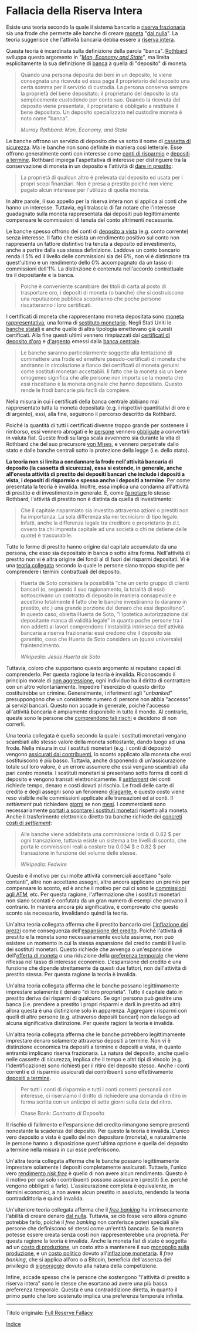 # Fallacia della Riserva Intera



Esiste una teoria secondo la quale il sistema bancario a [riserva frazionaria](https://en.wikipedia.org/wiki/Fractional-reserve_banking) sia una frode che permette alle banche di creare [moneta](ch101-glossary.md#moneta) "[dal nulla](ch084-thin-air-fallacy.md)". La teoria suggerisce che l'attività bancaria debba essere a [riserva intera](https://en.wikipedia.org/wiki/Full-reserve_banking).

Questa teoria è incardinata sulla definizione della parola "banca". [Rothbard](https://it.wikipedia.org/wiki/Murray_Rothbard) sviluppa questo argomento in "[_Man, Economy and State_](https://mises.org/library/man-economy-and-state-power-and-market/html)", ma limita esplicitamente la sua definizione di [banca](https://mises.org/library/man-economy-and-state-power-and-market/html/pp/1086) a quella di "deposito" di moneta.

> Quando una persona deposita dei beni in un deposito, le viene consegnata una ricevuta ed essa paga il proprietario del deposito una certa somma per il servizio di custodia. La persona conserva sempre la proprietà del bene depositato; il proprietario del deposito la sta semplicemente custodendo per conto suo. Quando la ricevuta del deposito viene presentata, il proprietario è obbligato a restituire il bene depositato. Un deposito specializzato nel custodire moneta è noto come "banca".
>
> *Murray Rothbard: Man, Economy, and State*

Le banche offrono un servizio di deposito che va sotto il nome di [cassetta di sicurezza](https://it.wikipedia.org/wiki/Cassetta_di_sicurezza). Ma le banche non sono definite in maniera così letterale. Esse offrono generalmente conti con interesse come [conti di risparmio](https://en.wikipedia.org/wiki/Savings_account) e [depositi a termine](https://en.wikipedia.org/wiki/Time_deposit). Rothbard impiega l'aspettativa di interesse per distinguere tra la conservazione di moneta in un deposito e l'attività di [dare in prestito](ch101-glossary.md#dare-in-prestito---investire):

> La proprietà di qualcun altro è prelevata dal deposito ed usata per i propri scopi finanziari. Non è presa a prestito poiché non viene pagato alcun interesse per l'utilizzo di quella moneta.

In altre parole, il suo appello per la riserva intera non si applica ai conti che hanno un interesse. Tuttavia, egli tralascia di far notare che l'interesse guadagnato sulla moneta rappresentata dai depositi può legittimamente compensare le commissioni di tenuta del conto altrimenti necessarie. 

Le banche spesso offrono dei conti di [deposito a vista](https://en.wikipedia.org/wiki/Transaction_account) (e.g. conto corrente) senza interesse. Il fatto che esista un rendimento positivo sul conto non rappresenta un fattore distintivo tra tenuta a deposito ed investimento, anche a partire dalla sua stessa definizione. Laddove un conto bancario renda il 5% ed il livello delle commissioni sia del 6%, non vi è distinzione tra quest'ultimo e un rendimento dello 0% accompagnato da un tasso di commissioni dell'1%. La distinzione è contenuta nell'accordo contrattuale tra il depositante e la banca. 

> Poiché è conveniente scambiare dei titoli di carta al posto di trasportare oro, i depositi di moneta (o banche) che si costruiscono una reputazione pubblica scopriranno che poche persone riscatteranno i loro certificati.

I certificati di moneta che rappresentano moneta depositata sono [moneta rappresentativa](https://en.wikipedia.org/wiki/Representative_money), una forma di [sostituto monetario](https://wiki.mises.org/wiki/Money_substitutes). Negli Stati Uniti le [banche statali](https://en.wikipedia.org/wiki/State_bank) e anche quelle di altra tipologia emettevano già questi certificati. Alla fine questi ultimi vennero rimpiazzati dai [certificati di deposito d'oro](https://en.wikipedia.org/wiki/Gold_certificate) e [d'argento](https://en.wikipedia.org/wiki/Silver_certificate) emessi dalla [banca centrale](https://it.wikipedia.org/wiki/Banca_centrale).

> Le banche saranno particolarmente soggette alla tentazione di commettere una frode ed emettere pseudo-certificati di moneta che andranno in circolazione a fianco dei certificati di moneta genuini come sostituti monetari accettabili. Il fatto che la moneta sia un bene omogeneo significa che alle persone non importa se la moneta che essi riscattano è la moneta originale che hanno depositato. Questo rende le frodi bancarie più facili da compiere.

Nella misura in cui i certificati della banca centrale abbiano mai rappresentato tutta la moneta depositata (e.g. i rispettivi quantitativi di oro e di argento), essi, alla fine, seguirono il percorso descritto da Rothbard. 

Poiché la quantità di tutti i certificati divenne troppo grande per sostenere il rimborso, essi vennero abrogati e le [persone](ch101-glossary.md#persona) vennero [obbligate](https://en.wikipedia.org/wiki/Gold_Reserve_Act) a convertirli in valuta fiat. Queste frodi su larga scala avvennero sia durante la vita di Rothbard che del suo precursore [von Mises](https://it.wikipedia.org/wiki/Ludwig_von_Mises), e vennero perpetrate dallo stato e dalle banche centrali sotto la protezione della legge (i.e. dello stato).

**La teoria non si limita a condannare la frode nell'attività bancaria di deposito (la cassetta di sicurezza), essa si estende, in generale, anche all'onesta attività di prestito dei depositi bancari che include i depositi a vista, i depositi di risparmio e spesso anche i depositi a termine**. Per come presentata la teoria è invalida. Inoltre, essa implica una condanna all'attività di prestito e di investimento in generale. E, come [fa notare](https://mises.org/library/man-economy-and-state-power-and-market/html/p/996) lo stesso Rothbard, l'attività di prestito non è distinta da quella di investimento:

> Che il capitale risparmiato sia investito attraverso azioni o prestiti non ha importanza. La sola differenza sta nei tecnicismi di tipo legale. Infatti, anche la differenza legale tra creditore e proprietario (n.d.t. ovvero tra chi impresta capitale ad una società o chi ne detiene delle quote) è trascurabile.

Tutte le forme di prestito hanno origine dal capitale accumulato da una persona, che esso sia depositato in banca o sotto altra forma. Nell'attività di prestito non vi è altra origine dei fondi al di fuori dei risparmi depositati. Vi è una [teoria collegata](https://en.wikipedia.org/wiki/Jes%C3%BAs_Huerta_de_Soto#Austrian_business_cycle_and_full_reserve_banking) secondo la quale le persone siano troppo stupide per comprendere i termini contrattuali del deposito.

> Huerta de Soto considera la possibilità "che un certo gruppo di clienti bancari (o, seguendo il suo ragionamento, la totalità di essi) sottoscrivano un contratto di deposito in maniera consapevole e accettino totalmente il fatto che le banche investiranno (o daranno in prestito, etc.) una grande porzione del denaro che essi depositano". In questo caso, obietta Huerta de Soto, "l'ipotetica autorizzazione dal depositante manca di validità legale" in quanto poche persone tra i non addetti ai lavori comprendono l'instabilità intrinseca dell'attività bancaria a riserva frazionaria: essi credono che il deposito sia garantito, cosa che Huerta de Soto considera un (quasi universale) fraintendimento.
> 
> *Wikipedia: Jesús Huerta de Soto*

Tuttavia, coloro che supportano questo argomento si reputano capaci di comprenderlo. Per questa ragione la teoria è invalida. Riconoscendo il principio morale di [non aggressione](https://it.wikipedia.org/wiki/Principio_di_non_aggressione), ogni individuo ha il diritto di contrattare con un altro volontariamente. Impedire l'esercizio di questo diritto costituirebbe un crimine. Generalmente, i riferimenti agli "_unbanked_" presuppongono  che un consistente numero di persone non abbia "accesso" ai servizi bancari. Questo non accade in generale, poiché l'accesso all'attività bancaria è ampiamente disponibile in tutto il mondo. Al contrario, queste sono le persone che [comprendono tali rischi](https://www.reuters.com/article/zimbabwe-crisis-cbank/zimbabwe-c-bank-says-raided-private-bank-accounts-idUSLK23553320090420) e decidono di non correrli.

Una teoria collegata è quella secondo la quale i sostituti monetari vengano scambiati allo stesso valore della moneta sottostante, dando luogo ad una frode. Nella misura in cui i sostituti monetari (e.g. i conti di deposito) vengono [assicurati dai contribuenti](https://www.fdic.gov/), lo sconto applicato alla moneta che essi sostituiscono è più basso. Tuttavia, anche disponendo di un'assicurazione totale sul loro valore, è un errore assumere che essi vengano scambiati alla pari contro moneta. I sostituti monetari si presentano sotto forma di conti di deposito e vengono transati elettronicamente. Il [_settlement_](https://en.wikipedia.org/wiki/Settlement_(finance)) dei conti richiede tempo, denaro e costi dovuti al rischio. Le frodi delle carte di credito e degli assegni sono un fenomeno [dilagante](https://en.wikipedia.org/wiki/Credit_card_fraud), e questo costo viene reso visibile nelle commissioni applicate alle transazioni ed ai conti. Il _settlement_ può richiedere [giorni](https://en.wikipedia.org/wiki/Cheque_clearing) se non [mesi](https://en.wikipedia.org/wiki/Chargeback). I commercianti sono necessariamente [portati a scontare i sostituti monetari](https://en.wikipedia.org/wiki/Merchant_account#Discount_rates) rispetto alla moneta. Anche il trasferimento elettronico diretto tra banche richiede dei [concreti costi di _settlement_](https://en.wikipedia.org/wiki/Fedwire):

> Alle banche viene addebitata una commissione lorda di 0.82 $ per ogni transazione, tuttavia esiste un sistema a tre livelli di sconto, che porta le commissioni reali a costare tra 0.034 $ e 0.82 $ per transazione in funzione del volume delle stesse.
> 
> *Wikipedia: Fedwire*

Questo è il motivo per cui molte attività commerciali accettano "solo contanti", altre non accettano assegni, altre ancora applicano un premio per compensare lo sconto, ed è anche il motivo per cui ci sono le [commissioni agli ATM](https://en.wikipedia.org/wiki/ATM_usage_fees), etc. Per questa ragione, l'affermazione che i sostituti monetari non siano scontati è confutata da un gran numero di esempi che provano il contrario. In maniera ancora più significativa, è comprovato che questo sconto sia necessario, invalidando quindi la teoria.

Un'altra teoria collegata afferma che il prestito bancario crei [l'inflazione dei prezzi](https://en.wikipedia.org/wiki/Inflation) come conseguenza dell'[espansione del credito](ch046-credit-expansion-fallacy.md). Poiché l'attività di prestito e la moneta sono necessariamente evolute assieme, non può esistere un momento in cui la stessa espansione del credito cambi il livello dei sostituti monetari. Questo richiede che avvenga o un'espansione dell'[offerta di moneta](https://en.wikipedia.org/wiki/Gold_mining) o una riduzione della [preferenza temporale](ch085-time-preference-fallacy.md) che viene riflessa nel tasso di interesse economico. L'espansione del credito è una funzione che dipende strettamente da questi due fattori, non dall'attività di prestito stessa. Per questa ragione la teoria è invalida.

Un'altra teoria collegata afferma che le banche possano legittimamente imprestare solamente il denaro "di loro proprietà". Tutto il capitale dato in prestito deriva dai risparmi di qualcuno. Se ogni persona può gestire una banca (i.e. prendere a prestito i propri risparmi e darli in prestito ad altri) allora questa è una distinzione solo in apparenza. Aggregare i risparmi con quelli di altre persone (e.g. attraverso depositi bancari) non da luogo ad alcuna significativa distinzione. Per queste ragioni la teoria è invalida.

Un'altra teoria collegata afferma che le banche potrebbero legittimamente imprestare denaro solamente attraverso depositi a termine. Non vi è distinzione economica tra depositi a termine e depositi a vista, in quanto entrambi implicano riserva frazionaria. La natura del deposito, anche quello nelle cassette di sicurezza, implica che il tempo e altri tipi di vincolo (e.g. l'identificazione) sono richiesti per il ritiro del deposito stesso. Anche i conti correnti e di risparmio assicurati dai contribuenti sono effettivamente [depositi a termine](https://www.chase.com/content/dam/chasecom/en/checking/documents/deposit_account_agreement.pdf).

> Per tutti i conti di risparmio e tutti i conti correnti personali con interesse, ci riserviamo il diritto di richiedere una domanda di ritiro in forma scritta con un anticipo di sette giorni sulla data del ritiro.
>
> Chase Bank: *Contratto di Deposito*

Il rischio di fallimento e l'espansione del credito rimangono sempre presenti nonostante la scadenza del deposito. Per questo la teoria è invalida. L'unico vero deposito a vista è quello del non depositare (moneta), e naturalmente le persone hanno a disposizione quest'ultima opzione e quella del deposito a termine nella misura in cui esse preferiscono.

Un'altra teoria collegata afferma che le banche possano legittimamente imprestare solamente i depositi completamente assicurati. Tuttavia, l'unico vero [rendimento _risk free_](ch078-risk-free-return-fallacy.md) è quello di non avere alcun rendimento. Questo è il motivo per cui solo i contribuenti possono assicurare i prestiti (i.e. perché vengono obbligati a farlo). L'assicurazione completa è equivalente, in termini economici, a non avere alcun prestito in assoluto, rendendo la teoria contraddittoria e quindi invalida.

Un'ulteriore teoria collegata afferma che il [_free banking_](https://en.wikipedia.org/wiki/Free_banking) ha intrinsecamente l'abilità di creare denaro [dal nulla](ch084-thin-air-fallacy.md). Tuttavia, se ciò fosse vero allora ognuno potrebbe farlo, poiché il _free banking_ non conferisce poteri speciali alle persone che definiscono sé stessi come un'entità bancaria. Se la moneta potesse essere creata senza costi non rappresenterebbe una proprietà. Per questa ragione la teoria è invalida. Anche la moneta fiat di stato è soggetta ad un [costo di produzione](https://www.federalreserve.gov/faqs/currency_12771.htm), un costo atto a mantenere il suo [monopolio sulla produzione](https://en.wikipedia.org/wiki/Counterfeit), e un [costo politico](https://it.wikipedia.org/wiki/Crisi_in_Venezuela) dovuto all'[inflazione monetaria](https://en.wikipedia.org/wiki/Monetary_inflation). Il _free banking_, che si applica all'oro o a Bitcoin, beneficia dell'assenza del privilegio di [signoraggio](https://it.wikipedia.org/wiki/Signoraggio) dovuto alla natura della competizione.

Infine, accade spesso che le persone che sostengono "l'attività di prestito a riserva intera" sono le stesse che esortano ad avere una più bassa preferenza temporale. Questa è una contraddizione diretta, in quanto il primo punto che loro sostenuto implica una preferenza temporale infinita.

---

Titolo originale: [Full Reserve Fallacy](https://github.com/libbitcoin/libbitcoin-system/wiki/Full-Reserve-Fallacy)

[Indice](/README.md)









